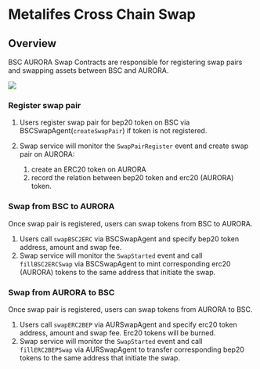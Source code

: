 # Metalifes Cross Chain Swap

## Overview
BSC AURORA Swap Contracts are responsible for registering swap pairs and swapping assets between BSC and AURORA.

![](./assets/bsc-aurora-swap.png)

### Register swap pair

1. Users register swap pair for bep20 token on BSC via BSCSwapAgent(`createSwapPair`) if token is not registered.
2. Swap service will monitor the `SwapPairRegister` event and create swap pair on AURORA: 
    
    1. create an ERC20 token on AURORA
    2. record the relation between bep20 token and erc20 (AURORA) token.

### Swap from BSC to AURORA

Once swap pair is registered, users can swap tokens from BSC to AURORA.

1. Users call `swapBSC2ERC` via BSCSwapAgent and specify bep20 token address, amount and swap fee.
2. Swap service will monitor the `SwapStarted` event and call `fillBSC2ERCSwap` via BSCSwapAgent to mint corresponding erc20 (AURORA) tokens to the same address that initiate the swap.

### Swap from AURORA to BSC

Once swap pair is registered, users can swap tokens from AURORA to BSC.

1. Users call `swapERC2BEP` via AURSwapAgent and specify erc20 token address, amount and swap fee. Erc20 tokens will be burned.
2. Swap service will monitor the `SwapStarted` event and call `fillERC2BEPSwap` via AURSwapAgent to transfer corresponding bep20 tokens to the same address that initiate the swap.
